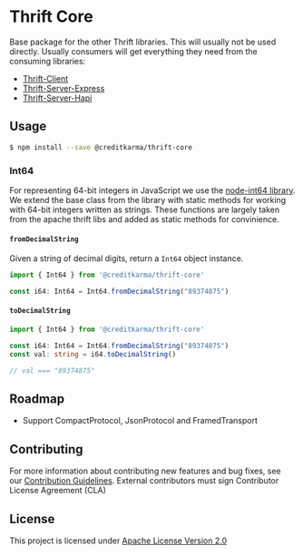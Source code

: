 # Thrift Core

Base package for the other Thrift libraries. This will usually not be used directly. Usually consumers will get everything they need from the consuming libraries:

* [Thrift-Client](https://github.com/creditkarma/thrift-server/tree/master/packages/thrift-client)
* [Thrift-Server-Express](https://github.com/creditkarma/thrift-server/tree/master/packages/thrift-server-express)
* [Thrift-Server-Hapi](https://github.com/creditkarma/thrift-server/tree/master/packages/thrift-server-hapi)

## Usage

```sh
$ npm install --save @creditkarma/thrift-core
```

### Int64

For representing 64-bit integers in JavaScript we use the [node-int64 library](https://github.com/broofa/node-int64). We extend the base class from the library with static methods for working with 64-bit integers written as strings. These functions are largely taken from the apache thrift libs and added as static methods for convinience.

#### `fromDecimalString`

Given a string of decimal digits, return a `Int64` object instance.

```typescript
import { Int64 } from '@creditkarma/thrift-core'

const i64: Int64 = Int64.fromDecimalString("89374875")
```

#### `toDecimalString`

```typescript
import { Int64 } from '@creditkarma/thrift-core'

const i64: Int64 = Int64.fromDecimalString("89374875")
const val: string = i64.toDecimalString()

// val === "89374875"
```

## Roadmap

* Support CompactProtocol, JsonProtocol and FramedTransport

## Contributing

For more information about contributing new features and bug fixes, see our [Contribution Guidelines](https://github.com/creditkarma/CONTRIBUTING.md).
External contributors must sign Contributor License Agreement (CLA)

## License

This project is licensed under [Apache License Version 2.0](./LICENSE)
